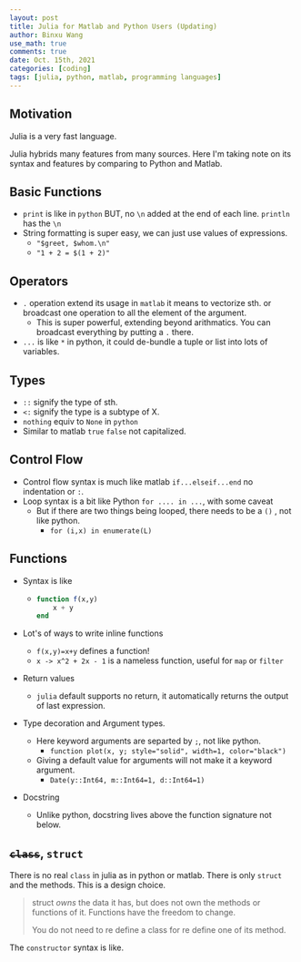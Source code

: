 ```yaml
---
layout: post
title: Julia for Matlab and Python Users (Updating)
author: Binxu Wang
use_math: true
comments: true
date: Oct. 15th, 2021
categories: [coding]
tags: [julia, python, matlab, programming languages]
---
```


## Motivation

Julia is a very fast language. 

Julia hybrids many features from many sources. Here I'm taking note on its syntax and features by comparing to Python and Matlab. 

## Basic Functions

* `print` is like in `python` BUT, no `\n` added at the end of each line. `println` has the `\n` 
* String formatting is super easy, we can just use values of expressions.
  * `"$greet, $whom.\n"`
  * `"1 + 2 = $(1 + 2)"`



## Operators

* `.` operation extend its usage in `matlab` it means to vectorize sth. or broadcast one operation to all the element of the argument. 
  * This is super powerful, extending beyond arithmatics. You can broadcast everything by putting a `.` there. 
* `...` is like `*` in python, it could de-bundle a tuple or list into lots of variables. 



## Types

* `::` signify the type of sth. 
* `<:` signify the type is a subtype of X. 
* `nothing` equiv to `None` in `python` 
* Similar to matlab `true` `false` not capitalized. 



## Control Flow

* Control flow syntax is much like matlab `if...elseif...end` no indentation or `:`. 
* Loop syntax is a bit like Python `for .... in ...`, with some caveat
  * But if there are two things being looped, there needs to be a `()` , not like python. 
    * `for (i,x) in enumerate(L)` 



## Functions

* Syntax is like 

  * ```julia
    function f(x,y)
        x + y
    end
    ```

* Lot's of ways to write inline functions
  * `f(x,y)=x+y` defines a function! 
  * `x -> x^2 + 2x - 1` is a nameless function, useful for `map` or `filter`
* Return values
  * `julia` default supports no return, it automatically returns the output of last expression.
* Type decoration and Argument types. 
  * Here keyword arguments are separted by `;`, not like python. 
    * `function plot(x, y; style="solid", width=1, color="black")` 
  * Giving a default value for arguments will not make it a keyword argument. 
    * `Date(y::Int64, m::Int64=1, d::Int64=1)` 
* Docstring
  * Unlike python, docstring lives above the function signature not below. 

##  ~~`class`~~, `struct`

There is no real `class` in julia as in python or matlab. There is only `struct` and the methods. This is a design choice. 

> struct *owns* the data it has, but does not own the methods or functions of it. Functions have the freedom to change. 
>
> You do not need to re define a class for re define one of its method. 

The `constructor` syntax is like. 
